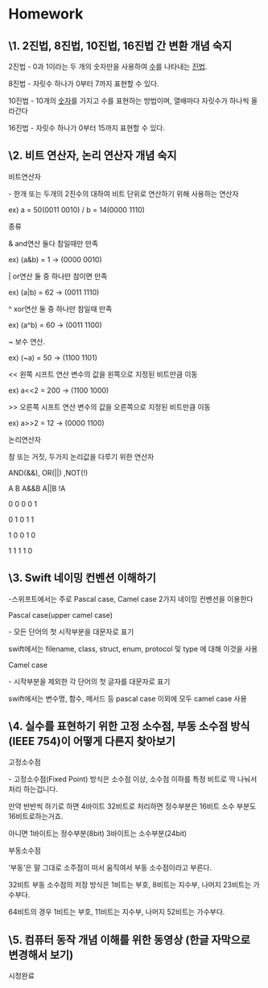 # Homework

## \1. 2진법, 8진법, 10진법, 16진법 간 변환 개념 숙지

2진법 - 0과 1이라는 두 개의 숫자만을 사용하여 [수](https://namu.wiki/w/수)를 나타내는 [진법](https://namu.wiki/w/진법). 

8진법 - 자릿수 하나가 0부터 7까지 표현할 수 있다.

10진법 -  10개의 [숫자](https://namu.wiki/w/숫자)를 가지고 수를 표현하는 방법이며, 열배마다 자릿수가 하나씩 올라간다

16진법 - 자릿수 하나가 0부터 15까지 표현할 수 있다.

## \2. 비트 연산자, 논리 연산자 개념 숙지

비트연산자

\- 한개 또는 두개의 2진수의 대하여 비트 단위로 연산하기 위해 사용하는 연산자

ex) a = 50(0011 0010) / b = 14(0000 1110)

종류

&	and연산 둘다 참일때만 만족

ex) (a&b) = 1 -> (0000 0010)

|	or연산 둘 중 하나만 참이면 만족

ex) (a|b) = 62 -> (0011 1110)

^	xor연산 둘 중 하나만 참일때 만족

ex) (a^b) = 60 -> (0011 1100)

~	보수 연산.

ex) (~a) = 50 -> (1100 1101)

<<	왼쪽 시프트 연산 변수의 값을 왼쪽으로 지정된 비트만큼 이동

ex) a<<2 = 200 -> (1100 1000)

\>>	오른쪽 시프트 연산 변수의 값을 오른쪽으로 지정된 비트만큼 이동

ex) a>>2 = 12 -> (0000 1100)

 

논리연산자

참 또는 거짓, 두가지 논리값을 다루기 위한 연산자

AND(&&), OR(||) ,NOT(!)

A	B	A&&B		A||B		!A

0	0	0		0		1

0	1	0		1		1

1	0	0		1		0

1	1	1		1		0

 

## \3. Swift 네이밍 컨벤션 이해하기

-스위프트에서는 주로 Pascal case, Camel case 2가지 네이밍 컨벤션을 이용한다

Pascal case(upper camel case)

\- 모든 단어의 첫 시작부분을 대문자로 표기

 swift에서는 filename, class, struct, enum, protocol 및 type 에 대해 이것을 사용

Camel case

\- 시작부분을 제외한 각 단어의 첫 글자를 대문자로 표기

 swift에서는 변수명, 함수, 메서드 등 pascal case 이외에 모두 camel case 사용

## \4. 실수를 표현하기 위한 고정 소수점, 부동 소수점 방식 (IEEE 754)이 어떻게 다른지 찾아보기

고정소수점

\- 고정소수점(Fixed Point) 방식은 소수점 이상, 소수점 이하를 특정 비트로 딱 나눠서 처리 하는겁니다.

만약 반반씩 하기로 하면 4바이트 32비트로 처리하면 정수부분은 16비트 소수 부분도 16비트로하는거죠.

아니면 1바이트는 정수부분(8bit) 3바이트는 소수부분(24bit)

부동소수점

‘부동'은 말 그대로 소주점이 떠서 움직여서 부동 소수점이라고 부른다.

32비트 부동 소수점의 저장 방식은 1비트는 부호, 8비트는 지수부, 나머지 23비트는 가수부다.

64비트의 경우 1비트는 부호, 11비트는 지수부, 나머지 52비트는 가수부다.

 

 

## \5. 컴퓨터 동작 개념 이해를 위한 동영상 (한글 자막으로 변경해서 보기)

시청완료